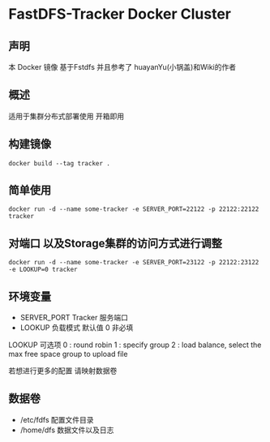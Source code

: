 # FastDFS-Tracker Docker Cluster

## 声明
本 Docker 镜像 基于Fstdfs 并且参考了 huayanYu(小锅盖)和Wiki的作者 

## 概述
适用于集群分布式部署使用
开箱即用

## 构建镜像
```
docker build --tag tracker .
```

## 简单使用
```
docker run -d --name some-tracker -e SERVER_PORT=22122 -p 22122:22122 tracker
```

## 对端口 以及Storage集群的访问方式进行调整

```
docker run -d --name some-tracker -e SERVER_PORT=23122 -p 22122:23122 -e LOOKUP=0 tracker
```

## 环境变量

<ul>
    <li>SERVER_PORT  Tracker 服务端口</li>
    <li>LOOKUP  负载模式 默认值 0 非必填</li>
</ul>

LOOKUP 可选项
0 : round robin
1 : specify group
2 : load balance, select the max free space group to upload file

若想进行更多的配置
请映射数据卷

## 数据卷
<ul>
    <li>/etc/fdfs  配置文件目录</li>
    <li>/home/dfs  数据文件以及日志</li>
</ul>